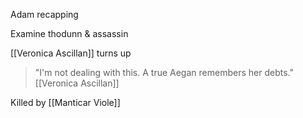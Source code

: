 
Adam recapping

Examine thodunn & assassin

[[Veronica Ascillan]] turns up

> "I'm not dealing with this. A true Aegan remembers her debts."
> [[Veronica Ascillan]]

Killed by [[Manticar Viole]]

